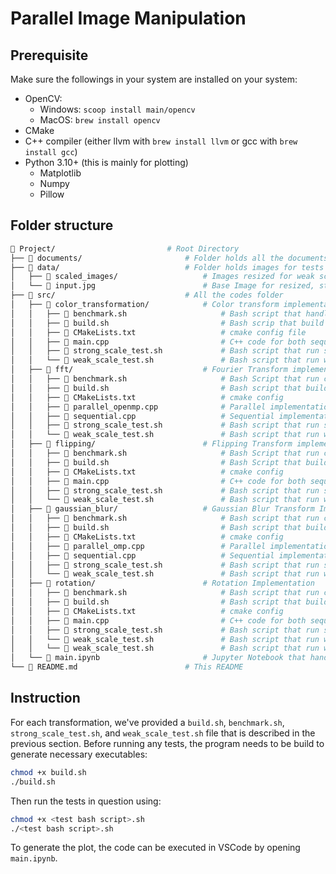 # Parallel Image Manipulation

## Prerequisite

Make sure the followings in your system are installed on your system:

- OpenCV:
    - Windows: `scoop install main/opencv`
    - MacOS: `brew install opencv`
- CMake
- C++ compiler (either llvm with `brew install llvm` or gcc with `brew install
gcc`)
- Python 3.10+ (this is mainly for plotting)
    - Matplotlib
    - Numpy
    - Pillow

## Folder structure

```bash
📁 Project/                         # Root Directory
├── 📁 documents/                       # Folder holds all the documents in this project along with a LaTeX file for high-level pseudocode algorithm format
├── 📁 data/                            # Folder holds images for tests
│   ├── 📁 scaled_images/                   # Images resized for weak scalability tests
│   └── 📄 input.jpg                        # Base Image for resized, strong and comparison tests
├── 📁 src/                             # All the codes folder
│   ├── 📁 color_transformation/            # Color transform implementation
│   │   ├── 📄 benchmark.sh                     # Bash script that handle running the comparison tests
│   │   ├── 📄 build.sh                         # Bash scrip that build the program
│   │   ├── 📄 CMakeLists.txt                   # cmake config file
│   │   ├── 📄 main.cpp                         # C++ code for both sequential and parallel using OpenMPI
│   │   ├── 📄 strong_scale_test.sh             # Bash script that run strong scalability test
│   │   └── 📄 weak_scale_test.sh               # Bash script that run weak scalability test
│   ├── 📁 fft/                             # Fourier Transform implementation
│   │   ├── 📄 benchmark.sh                     # Bash Script that run comparison tests
│   │   ├── 📄 build.sh                         # Bash script that build the program
│   │   ├── 📄 CMakeLists.txt                   # cmake config
│   │   ├── 📄 parallel_openmp.cpp              # Parallel implementation using OpenMP
│   │   ├── 📄 sequential.cpp                   # Sequential implementation
│   │   ├── 📄 strong_scale_test.sh             # Bash script that run strong scalability tests
│   │   └── 📄 weak_scale_test.sh               # Bash script that run weak scalability tests
│   ├── 📁 flipping/                        # Flipping Transform implementation
│   │   ├── 📄 benchmark.sh                     # Bash Script that run comparison tests
│   │   ├── 📄 build.sh                         # Bash Script that build the program
│   │   ├── 📄 CMakeLists.txt                   # cmake config
│   │   ├── 📄 main.cpp                         # C++ code for both sequential and parallel with OpenMPI
│   │   ├── 📄 strong_scale_test.sh             # Bash script that run strong scalability tests
│   │   └── 📄 weak_scale_test.sh               # Bash script that run weak scalability tests
│   ├── 📁 gaussian_blur/                   # Gaussian Blur Transform Implementation
│   │   ├── 📄 benchmark.sh                     # Bash script that run comparison tests
│   │   ├── 📄 build.sh                         # Bash script that build the program
│   │   ├── 📄 CMakeLists.txt                   # cmake config
│   │   ├── 📄 parallel_omp.cpp                 # Parallel implementation using OpenMP
│   │   ├── 📄 sequential.cpp                   # Sequential implementation
│   │   ├── 📄 strong_scale_test.sh             # Bash script that run strong scalability tests
│   │   └── 📄 weak_scale_test.sh               # Bash script that run weak scalability tests
│   ├── 📁 rotation/                        # Rotation Implementation
│   │   ├── 📄 benchmark.sh                     # Bash script that run comparison tests
│   │   ├── 📄 build.sh                         # Bash script that build the program
│   │   ├── 📄 CMakeLists.txt                   # cmake config
│   │   ├── 📄 main.cpp                         # C++ code for both sequential and parallel with OpenMPI
│   │   ├── 📄 strong_scale_test.sh             # Bash script that run strong scalability tests
│   │   └── 📄 weak_scale_test.sh               # Bash script that run weak scalability tests
│   │   └── 📄 weak_scale_test.sh               # Bash script that run weak scalability tests
│   └── 📄 main.ipynb                       # Jupyter Notebook that handles all plotting
└── 📄 README.md                        # This README
```

## Instruction
For each transformation, we've provided a `build.sh`, `benchmark.sh`,
`strong_scale_test.sh`, and `weak_scale_test.sh` file that is described in the
previous section. Before running any tests, the program needs to be build
to generate necessary executables:

```bash
chmod +x build.sh
./build.sh
```

Then run the tests in question using:
```bash
chmod +x <test bash script>.sh
./<test bash script>.sh

```

To generate the plot, the code can be executed in VSCode by opening `main.ipynb`.
